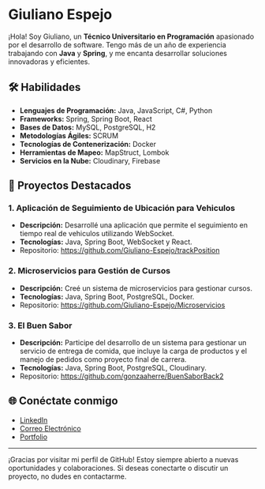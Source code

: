 # Giuliano Espejo

¡Hola! Soy Giuliano, un **Técnico Universitario en Programación** apasionado por el desarrollo de software. Tengo más de un año de experiencia trabajando con **Java** y **Spring**, y me encanta desarrollar soluciones innovadoras y eficientes.

## 🛠️ Habilidades

- **Lenguajes de Programación:** Java, JavaScript, C#, Python
- **Frameworks:** Spring, Spring Boot, React
- **Bases de Datos:** MySQL, PostgreSQL, H2
- **Metodologías Ágiles:** SCRUM
- **Tecnologías de Contenerización:** Docker
- **Herramientas de Mapeo:** MapStruct, Lombok
- **Servicios en la Nube:** Cloudinary, Firebase

## 🚀 Proyectos Destacados

### 1. Aplicación de Seguimiento de Ubicación para Vehiculos 
- **Descripción:** Desarrollé una aplicación que permite el seguimiento en tiempo real de vehiculos utilizando WebSocket.
- **Tecnologías:** Java, Spring Boot, WebSocket y React.
- Repositorio: https://github.com/Giuliano-Espejo/trackPosition

### 2. Microservicios para Gestión de Cursos
- **Descripción:** Creé un sistema de microservicios para gestionar cursos.
- **Tecnologías:** Java, Spring Boot, PostgreSQL, Docker.
- Repositorio: https://github.com/Giuliano-Espejo/Microservicios

### 3. El Buen Sabor
- **Descripción:** Participe del desarrollo de un sistema para gestionar un servicio de entrega de comida, que incluye la carga de productos y el manejo de pedidos como proyecto final de carrera.
- **Tecnologías:** Java, Spring Boot, PostgreSQL, Cloudinary.
- Repositorio: https://github.com/gonzaaherre/BuenSaborBack2

## 🌐 Conéctate conmigo

- [LinkedIn](https://www.linkedin.com/in/giuliano-espejo-mezzabotta/)
- [Correo Electrónico](mailto:espejogiuliano@gmail.com)
- [Portfolio](https://giuliano-espejo.vercel.app/)

---

¡Gracias por visitar mi perfil de GitHub! Estoy siempre abierto a nuevas oportunidades y colaboraciones. Si deseas conectarte o discutir un proyecto, no dudes en contactarme.


